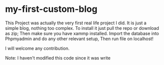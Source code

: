 # my-first-custom-blog

This Project was actually the very first real life project I did. 
It is just a simple blog, nothing too complex.
To install it just pull the repo or download as zip;
Then make sure you have xammp installed.
Import the database into Phpmyadmin and do any other relevant setup,
Then run file on localhost!

I will welcome any contribution. 

Note: I haven't modified this code since it was write

